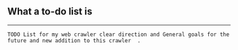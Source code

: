 ## What a to-do list is
--------------------------------------------

    TODO List for my web crawler clear direction and General goals for the future and new addition to this crawler  .
    
